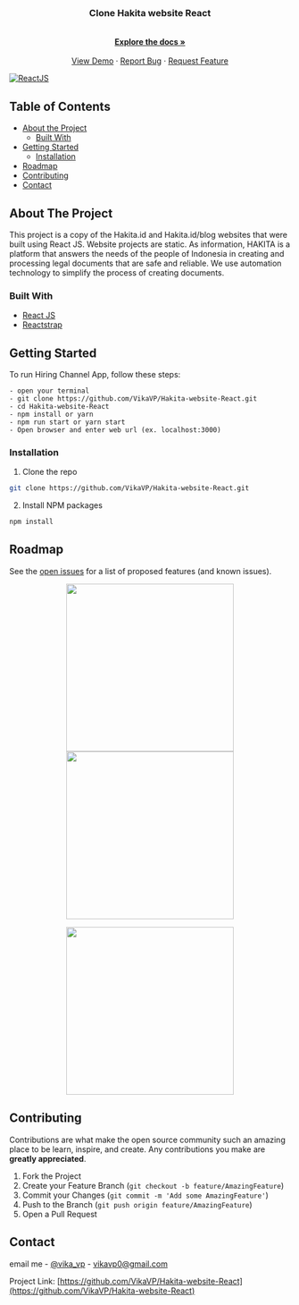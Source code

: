 <br />
<p align="center">

  <h3 align="center">Clone Hakita website React</h3>

  <p align="center">
    <br />
    <a href="https://github.com/VikaVP/Hakita-website-React"><strong>Explore the docs »</strong></a>
    <br />
    <br />
    <a href="https://github.com/VikaVP/Hakita-website-React">View Demo</a>
    ·
    <a href="https://github.com/VikaVP/Hakita-website-React/issues">Report Bug</a>
    ·
    <a href="https://github.com/VikaVP/Hakita-website-React/issues">Request Feature</a>
  </p>
</p>

[![ReactJS](https://img.shields.io/badge/ReactJS-16.12.0-blue)](https://reactjs.org/)

<!-- TABLE OF CONTENTS -->

## Table of Contents

- [About the Project](#about-the-project)
  - [Built With](#built-with)
- [Getting Started](#getting-started)
  - [Installation](#installation)
- [Roadmap](#roadmap)
- [Contributing](#contributing)
- [Contact](#contact)

<!-- ABOUT THE PROJECT -->

## About The Project

This project is a copy of the Hakita.id and Hakita.id/blog websites that were built using React JS. Website projects are static. As information, HAKITA is a platform that answers the needs of the people of Indonesia in creating and processing legal documents that are safe and reliable. We use automation technology to simplify the process of creating documents.

### Built With

- [React JS](https://reactjs.org/docs/getting-started.html)
- [Reactstrap](https://reactstrap.github.io/)

<!-- GETTING STARTED -->

## Getting Started

To run Hiring Channel App, follow these steps:

```
- open your terminal
- git clone https://github.com/VikaVP/Hakita-website-React.git
- cd Hakita-website-React
- npm install or yarn
- npm run start or yarn start
- Open browser and enter web url (ex. localhost:3000)
```

### Installation

1. Clone the repo

```sh
git clone https://github.com/VikaVP/Hakita-website-React.git
```

2. Install NPM packages

```sh
npm install
```

<!-- ROADMAP -->

## Roadmap

See the [open issues](https://github.com/VikaVP/Hakita-website-React/issues) for a list of proposed features (and known issues).

<p align='center'>
  <span>
      <image width="300" src='./screenshoot/1.png' />
      <image width="300" src='./screenshoot/2.png' />  
  </span>
</p>
<p align='center'>
  <span>
      <image width="300" src='./screenshoot/3.png' />
  </span>
</p>

<!-- CONTRIBUTING -->

## Contributing

Contributions are what make the open source community such an amazing place to be learn, inspire, and create. Any contributions you make are **greatly appreciated**.

1. Fork the Project
2. Create your Feature Branch (`git checkout -b feature/AmazingFeature`)
3. Commit your Changes (`git commit -m 'Add some AmazingFeature'`)
4. Push to the Branch (`git push origin feature/AmazingFeature`)
5. Open a Pull Request

<!-- CONTACT -->

## Contact

email me - [@vika_vp](vikavp0@gmail.com) - vikavp0@gmail.com

Project Link: [https://github.com/VikaVP/Hakita-website-React](https://github.com/VikaVP/Hakita-website-React)

